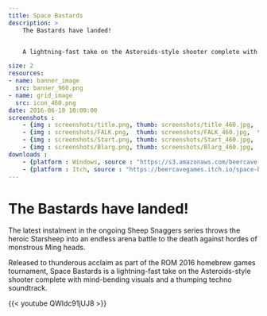 ```yaml
---
title: Space Bastards
description: >
    The Bastards have landed!


    A lightning-fast take on the Asteroids-style shooter complete with mind-bending visuals and a thumping techno soundtrack.

size: 2
resources:
- name: banner_image 
  src: banner_960.png
- name: grid_image 
  src: icon_460.png
date: 2016-06-10 10:00:00
screenshots :
    - {img : screenshots/title.png, thumb: screenshots/title_460.jpg,  title : ""}
    - {img : screenshots/FALK.png,  thumb: screenshots/FALK_460.jpg,  title : ""}
    - {img : screenshots/Start.png, thumb: screenshots/Start_460.jpg,  title : ""}
    - {img : screenshots/Blarg.png, thumb: screenshots/Blarg_460.jpg,  title : ""}
downloads :
    - {platform : Windows, source : "https://s3.amazonaws.com/beercave.co.uk/games/space-bastards/SpaceBastardsV1.0.zip"} 
    - {platform : Itch, source : "https://beercavegames.itch.io/space-bastards"} 
---
```


# The Bastards have landed!

The latest instalment in the ongoing Sheep Snaggers series throws the heroic Starsheep into an endless arena battle to the death against hordes of monstrous Ming heads.

Released to thunderous acclaim as part of the ROM 2016 homebrew games tournament, Space Bastards is a lightning-fast take on the Asteroids-style shooter complete with mind-bending visuals and a thumping techno soundtrack.

{{< youtube QWIdc91jUJ8 >}}